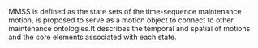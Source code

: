 MMSS is defined as the state sets of the time-sequence maintenance motion, is proposed to serve as a motion object to connect to other maintenance ontologies.It describes the temporal and spatial of motions and the core elements associated with each state.
